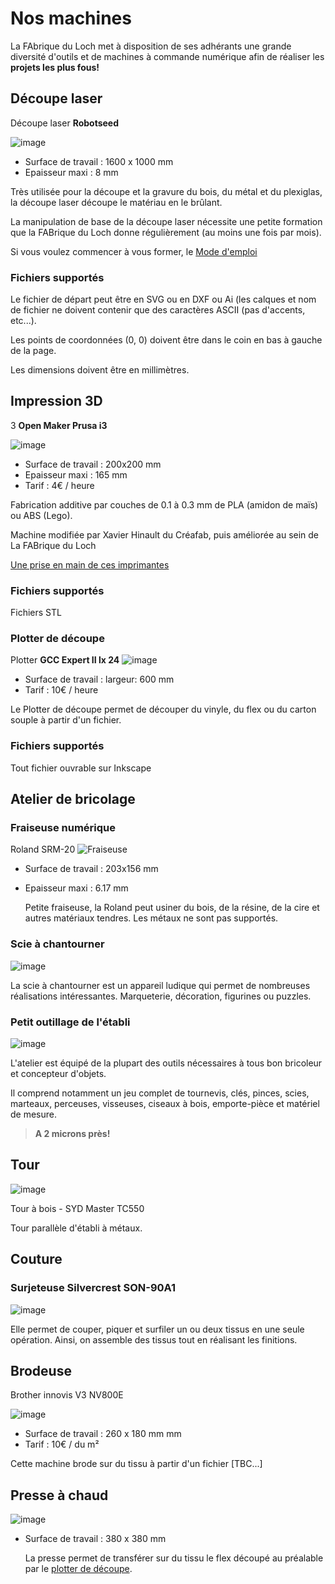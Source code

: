 # Nos machines

La FAbrique du Loch met à disposition de ses adhérants
une grande diversité d'outils et  de machines à commande numérique
afin de réaliser les **projets les plus fous!**

## Découpe laser
Découpe laser **Robotseed**

![image](https://www.lafabriqueduloch.com/wp-content/uploads/2016/07/decoupe-laser-1.jpg)

- Surface de travail : 1600 x 1000 mm
- Epaisseur maxi : 8 mm

Très utilisée pour la découpe et la gravure du bois, du métal et du plexiglas, la découpe laser découpe le matériau en le brûlant.  

La manipulation de base de la découpe laser nécessite une petite formation que la FABrique du Loch donne régulièrement (au moins une fois par mois).  

Si vous voulez commencer à vous former, le [Mode d'emploi](http://fablabo.net/wiki/Laser-Smoothignstech/Modedemploi)

### Fichiers supportés
Le fichier de départ peut être en SVG ou en DXF ou Ai (les calques et nom de fichier ne doivent contenir que des caractères ASCII (pas d'accents, etc...).

Les points de coordonnées (0, 0) doivent être dans le coin en bas à gauche de la page.

Les dimensions doivent être en millimètres.

## Impression 3D
3 **Open Maker Prusa i3**

![image](https://www.lafabriqueduloch.com/wp-content/uploads/2016/07/imprimante-3d-07-768x577.jpg)

- Surface de travail : 200x200 mm
- Epaisseur maxi : 165 mm
- Tarif : 4€ / heure

Fabrication additive par couches de 0.1 à 0.3 mm de PLA (amidon de maïs) ou ABS (Lego).  

Machine modifiée par Xavier Hinault du Créafab, puis améliorée au sein de La FABrique du Loch  

[Une prise en main de ces imprimantes](http://www.mon-club-elec.fr/openmakerprusai3/pdf/prise_en_main_open_maker_prusa_i3.pdf)

### Fichiers supportés
Fichiers STL

### Plotter de découpe
Plotter **GCC Expert II lx 24**
![image](https://www.lafabriqueduloch.com/wp-content/uploads/2016/08/Decoupe_Vinyle.jpg)
- Surface de travail : largeur: 600 mm
- Tarif : 10€ / heure

Le Plotter de découpe permet de découper du vinyle, du flex ou du carton souple à partir d'un fichier.

### Fichiers supportés
Tout fichier ouvrable sur Inkscape

## Atelier de bricolage

### Fraiseuse numérique
Roland SRM-20
![Fraiseuse](https://www.lafabriqueduloch.com/wp-content/uploads/2016/08/fraiseuse-roland.jpg)
- Surface de travail : 203x156 mm
- Epaisseur maxi : 6.17 mm

	Petite fraiseuse, la Roland peut usiner du bois, de la résine, de la cire et autres matériaux tendres.
  Les métaux ne sont pas supportés.

### Scie à chantourner
![image](https://www.lafabriqueduloch.com/wp-content/uploads/2016/09/DSC_0300.jpg)

  La scie à chantourner est un appareil ludique qui permet de nombreuses réalisations intéressantes.
  Marqueterie, décoration, figurines ou puzzles.

### Petit outillage de l'établi
![image](https://www.lafabriqueduloch.com/wp-content/uploads/2016/09/FAB0778.jpg)

L'atelier est équipé de la plupart des outils nécessaires à tous bon bricoleur et concepteur d'objets.

Il comprend notamment un jeu complet de tournevis, clés, pinces, scies, marteaux, perceuses, visseuses, ciseaux à bois, emporte-pièce et matériel de mesure.

> **A 2 microns près!**

## Tour
![image](https://www.lafabriqueduloch.com/wp-content/uploads/2016/07/FAB0730.jpg)

Tour à bois - SYD Master TC550

Tour parallèle d'établi à métaux.

## Couture

### Surjeteuse Silvercrest SON-90A1
![image](https://www.lafabriqueduloch.com/wp-content/uploads/2016/07/couture-02-960x750.jpg)

Elle permet de couper, piquer et surfiler un ou deux tissus en une seule opération.
Ainsi, on assemble des tissus tout en réalisant les finitions.

## Brodeuse
Brother innovis V3 NV800E

![image](https://www.lafabriqueduloch.com/wp-content/uploads/2016/07/couture-05-768x511.jpg)

- Surface de travail : 260 x 180 mm mm
- Tarif : 10€ / du m²

Cette machine brode sur du tissu à partir d'un fichier [TBC...]

## Presse à chaud
![image](https://www.lafabriqueduloch.com/wp-content/uploads/2016/07/Decoupe-vinylepresse-a-chaud.jpg)

- Surface de travail : 380 x 380 mm

	La presse permet de transférer sur du tissu le flex découpé au préalable par le [plotter de découpe](#plotterdecoupe).
